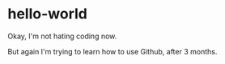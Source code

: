 # hello-world
Okay, I'm not hating coding now.

But again I'm trying to learn how to use Github, after 3 months.

